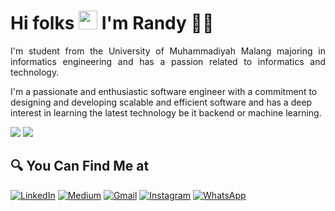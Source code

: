 # Hi folks <img src="https://github.com/TheDudeThatCode/TheDudeThatCode/blob/master/Assets/Hi.gif" width="30px"> I'm Randy 🧑🏻

<p align="justify">
I'm student from the University of Muhammadiyah Malang majoring in informatics engineering and has a passion related to informatics and technology.
  
I'm a passionate and enthusiastic software engineer with a commitment to designing and developing scalable and efficient software and has a deep interest in learning the latest technology be it backend or machine learning.
</p>

![](https://raw.githubusercontent.com/MyPumpkinz/github-stats/master/generated/overview.svg)
![](https://raw.githubusercontent.com/MyPumpkinz/github-stats/master/generated/languages.svg#gh-light-mode-only)


## 🔍 You Can Find Me at

<p>
  <a href="https://www.linkedin.com/in/mrandyanugerah/" target="_blank"><img alt="LinkedIn" src="https://img.shields.io/badge/linkedin-%230077B5.svg?&style=for-the-badge&logo=linkedin&logoColor=white" /></a>  
  <a href="https://medium.com/@randyanugerahgma" target="_blank"><img alt="Medium" src="https://img.shields.io/badge/medium-%2312100E.svg?&style=for-the-badge&logo=medium&logoColor=white" /></a>    
  <a href="mailto:randyanugerah27@gmail.com" target="_blank"><img alt="Gmail" src="https://img.shields.io/badge/gmail-D14836?&style=for-the-badge&logo=gmail&logoColor=white"/></a>    
  <a href="https://www.instagram.com/anaknyapapaa_" target="_blank"><img alt="Instagram" src="https://img.shields.io/badge/instagram-%23E4405F.svg?&style=for-the-badge&logo=instagram&logoColor=white" /></a>  
  <a href="https://wa.me/085156643092" target="_blank"><img alt="WhatsApp" src="https://img.shields.io/badge/WhatsApp-25D366?style=for-the-badge&logo=whatsapp&logoColor=white" /></a>  
</p>
